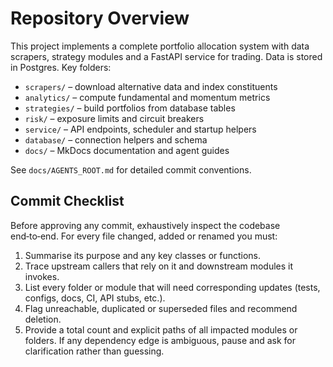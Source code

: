 # Repository Overview

This project implements a complete portfolio allocation system with data scrapers,
strategy modules and a FastAPI service for trading. Data is stored in Postgres.
Key folders:

- `scrapers/` – download alternative data and index constituents
- `analytics/` – compute fundamental and momentum metrics
- `strategies/` – build portfolios from database tables
- `risk/` – exposure limits and circuit breakers
- `service/` – API endpoints, scheduler and startup helpers
- `database/` – connection helpers and schema
- `docs/` – MkDocs documentation and agent guides

See `docs/AGENTS_ROOT.md` for detailed commit conventions.

## Commit Checklist

Before approving any commit, exhaustively inspect the codebase end‑to‑end. For
every file changed, added or renamed you must:
1. Summarise its purpose and any key classes or functions.
2. Trace upstream callers that rely on it and downstream modules it invokes.
3. List every folder or module that will need corresponding updates
   (tests, configs, docs, CI, API stubs, etc.).
4. Flag unreachable, duplicated or superseded files and recommend deletion.
5. Provide a total count and explicit paths of all impacted modules or folders.
   If any dependency edge is ambiguous, pause and ask for clarification rather
   than guessing.


